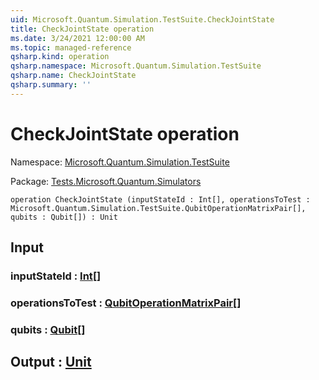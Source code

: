 ```yaml
---
uid: Microsoft.Quantum.Simulation.TestSuite.CheckJointState
title: CheckJointState operation
ms.date: 3/24/2021 12:00:00 AM
ms.topic: managed-reference
qsharp.kind: operation
qsharp.namespace: Microsoft.Quantum.Simulation.TestSuite
qsharp.name: CheckJointState
qsharp.summary: ''
---
```


# CheckJointState operation

Namespace: [Microsoft.Quantum.Simulation.TestSuite](xref:Microsoft.Quantum.Simulation.TestSuite)

Package: [Tests.Microsoft.Quantum.Simulators](https://nuget.org/packages/Tests.Microsoft.Quantum.Simulators)




```qsharp
operation CheckJointState (inputStateId : Int[], operationsToTest : Microsoft.Quantum.Simulation.TestSuite.QubitOperationMatrixPair[], qubits : Qubit[]) : Unit
```


## Input

### inputStateId : [Int](xref:microsoft.quantum.lang-ref.int)[]




### operationsToTest : [QubitOperationMatrixPair](xref:Microsoft.Quantum.Simulation.TestSuite.QubitOperationMatrixPair)[]




### qubits : [Qubit](xref:microsoft.quantum.lang-ref.qubit)[]





## Output : [Unit](xref:microsoft.quantum.lang-ref.unit)

